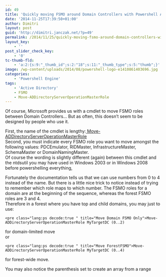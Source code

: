 ```yaml
---
id: 49
title: 'Quickly moving FSMO around Domain Controllers with Powershell AD Cmdlets'
date: '2014-11-25T17:39:50+01:00'
author: Dimitri
layout: post
guid: 'http://dimitri.janczak.net/?p=49'
permalink: /2014/11/25/quickly-moving-fsmo-around-domain-controllers-with-powershell-ad-cmdlets/
layout_key:
    - ''
post_slider_check_key:
    - '0'
tc-thumb-fld:
    - 'a:2:{s:9:"_thumb_id";s:2:"18";s:11:"_thumb_type";s:5:"thumb";}'
image: /wp-content/uploads/2014/08/powershell-logo-e1410861403696.jpg
categories:
    - 'Powershell Engine'
tags:
    - 'Active Directory'
    - FSMO
    - Move-ADDirectoryServerOperationMasterRole
---
```


Of course, Microsoft provides us with a cmdlet to move FSMO roles between Domain Controllers… But as often, this doesn’t seem to be designed by people who use it.

First, the name of the cmdlet is lengthy:[ Move-ADDirectoryServerOperationMasterRole](http://technet.microsoft.com/en-us/library/ee617229.aspx)  
Second, you must indicate every FSMO role you want to move amongst the following values: PDCEmulator, RIDMaster, InfrastructureMaster, SchemaMaster or DomainNamingMaster.  
Of course the wording is slightly different (again) between this cmdlet and the ntdsutil you may have used in Windows 2003 or in Windows 2008 before powershelling everything,

Fortunately the documentation tells us that we can use numbers from 0 to 4 instead of the name. But there is a little nice trick to notice instead of trying to remember which role maps to which number. The FSMO roles for a domain are at the beginning of the sequence, whereas the forest FSMO roles are 3 and 4.  
Therefore in a forest where you have top and child domains, you may just to use:

```
<pre class="lang:ps decode:true " title="Move Domain FSMO Only">Move-ADDirectoryServerOperationMasterRole MyTargetDC (0..2)
```

for domain-limited move  
or

```
<pre class="lang:ps decode:true " title="Move ForestFSMO">Move-ADDirectoryServerOperationMasterRole MyTargetDC (0..4)
```

for forest-wide move.

You may also notice the parenthesis set to create an array from a range